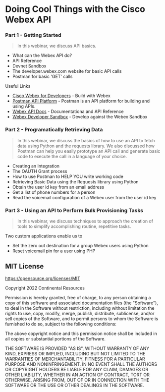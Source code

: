 # Doing Cool Things with the Cisco Webex API
### Part 1 - Getting Started
> In this webinar, we discuss API basics.

- What can the Webex API do?
- API Reference
- Devnet Sandbox
- The developer.webex.com website for basic API calls
- Postman for basic 'GET' calls

Useful Links

- [Cisco Webex for Developers] - Build with Webex
- [Postman API Platform] - Postman is an API platform for building and using APIs. 
- [Webex API Docs] - Documentationa and API Reference
- [Webex Developer Sandbox] - Develop against the Webex Sandbox
### Part 2 - Programatically Retrieving Data
> In this webinar, we discuss the basics of how to use an API to fetch data using Python and the requests library. We also discussed how Postman can help you easily prototype an API call and generate basic code to execute the call in a language of your choice.

- Creating an Integration
- The OAUTH Grant process
- How to use Postman to HELP YOU write working code
- Retrieving Basic Data using the Requests library using Python
- Obtain the user id key from an email address
- Get a list of phone numbers for a person
- Read the voicemail configuration of a Webex user from the user id key

### Part 3 - Using an API to Perform Bulk Provisioning Tasks
> In this webinar, we discuss techniques to approach the creation of tools to simplify accomplishing routine, repetitive tasks. 

Two custom applications enable us to
- Set the zero out destination for a group Webex users using Python
- Reset voicemail pin for a user using PHP



## MIT License

https://opensource.org/licenses/MIT

Copyright 2022 Continental Resources

Permission is hereby granted, free of charge, to any person obtaining a copy of this software and associated documentation files (the "Software"), to deal in the Software without restriction, including without limitation the rights to use, copy, modify, merge, publish, distribute, sublicense, and/or sell copies of the Software, and to permit persons to whom the Software is furnished to do so, subject to the following conditions:

The above copyright notice and this permission notice shall be included in all copies or substantial portions of the Software.

THE SOFTWARE IS PROVIDED "AS IS", WITHOUT WARRANTY OF ANY KIND, EXPRESS OR IMPLIED, INCLUDING BUT NOT LIMITED TO THE WARRANTIES OF MERCHANTABILITY, FITNESS FOR A PARTICULAR PURPOSE AND NONINFRINGEMENT. IN NO EVENT SHALL THE AUTHORS OR COPYRIGHT HOLDERS BE LIABLE FOR ANY CLAIM, DAMAGES OR OTHER LIABILITY, WHETHER IN AN ACTION OF CONTRACT, TORT OR OTHERWISE, ARISING FROM, OUT OF OR IN CONNECTION WITH THE SOFTWARE OR THE USE OR OTHER DEALINGS IN THE SOFTWARE.

[//]: # (These are reference links used in the body of this note and get stripped out when the markdown processor does its job. There is no need to format nicely because it shouldn't be seen. Thanks SO - http://stackoverflow.com/questions/4823468/store-comments-in-markdown-syntax)

   [Cisco Webex for Developers]: <https://developer.webex.com>
   [Postman API Platform]: <http://www.postman.com>
   [Webex API Docs]: <https://developer.webex.com/docs>
   [Webex Developer Sandbox]: https://developer.webex.com/docs/developer-sandbox-guide
   